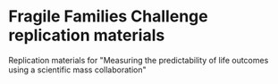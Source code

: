 # Fragile Families Challenge replication materials

Replication materials for "Measuring the predictability of life 
outcomes using a scientific mass collaboration"
